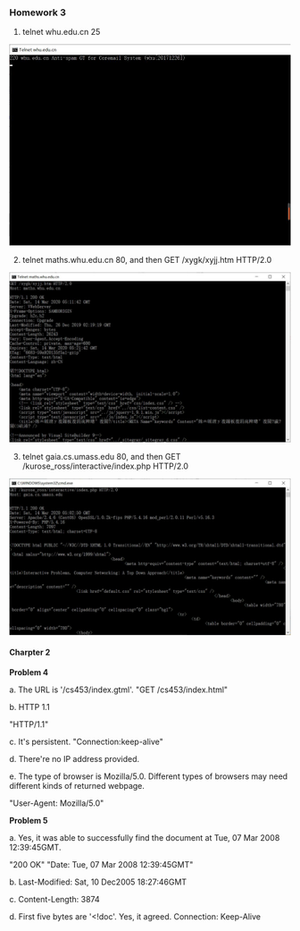 ### Homework 3
1. telnet whu.edu.cn 25

![telnet-whu.png](https://github.com/SincereJoy/pics/blob/master/telnet%20whu.jpg)

2. telnet maths.whu.edu.cn 80, and then GET /xygk/xyjj.htm HTTP/2.0

![telnet-maths.png](https://github.com/SincereJoy/pics/blob/master/telnet-whu-maths.jpg)

3. telnet gaia.cs.umass.edu 80, and then GET /kurose_ross/interactive/index.php HTTP/2.0
 
 ![telnet-gaia.png](https://github.com/SincereJoy/pics/blob/master/telnet1.jpg)

#### Charpter 2
**Problem 4**

a. The URL is '/cs453/index.gtml'. "GET /cs453/index.html"

b. HTTP 1.1

"HTTP/1.1"

c. It's persistent. "Connection:keep-alive"

d. There're no IP address provided.

e. The type of browser is Mozilla/5.0. Different types of browsers may need different kinds of returned webpage.

"User-Agent: Mozilla/5.0"

**Problem 5**

a. Yes, it was able to successfully find the document at Tue, 07 Mar 2008 12:39:45GMT.

"200 OK" "Date: Tue, 07 Mar 2008 12:39:45GMT"

b. Last-Modified: Sat, 10 Dec2005 18:27:46GMT

c. Content-Length: 3874

d. First five bytes are '<!doc'.
    Yes, it agreed. Connection: Keep-Alive
